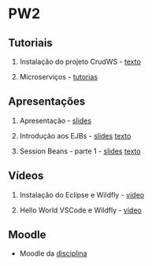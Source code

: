 # PW2

## Tutoriais

1. Instalação do projeto CrudWS - [texto](tutorials/crudws.md)

1. Microserviços - [tutorias](tutorials/microservices/index.md)

## Apresentações

1. Apresentação - [slides](https://moodle.poa.ifrs.edu.br/course/view.php?id=5778)

1. Introdução aos EJBs - [slides](slides/02-introdução/index.html) [texto](slides/02-introdução/content.md)

1. Session Beans - parte 1 - [slides](slides/03-session-beans-01/index.html) [texto](slides/03-session-beans-01/content.md)

## Vídeos

1. Instalação do Eclipse e Wildfly - [vídeo](https://youtu.be/MkjzEuSleso)

1. Hello World VSCode e Wildfly - [vídeo](https://youtu.be/aOAHTI4YAAI)

## Moodle

* Moodle da [disciplina](https://moodle.poa.ifrs.edu.br/course/view.php?id=5778)
